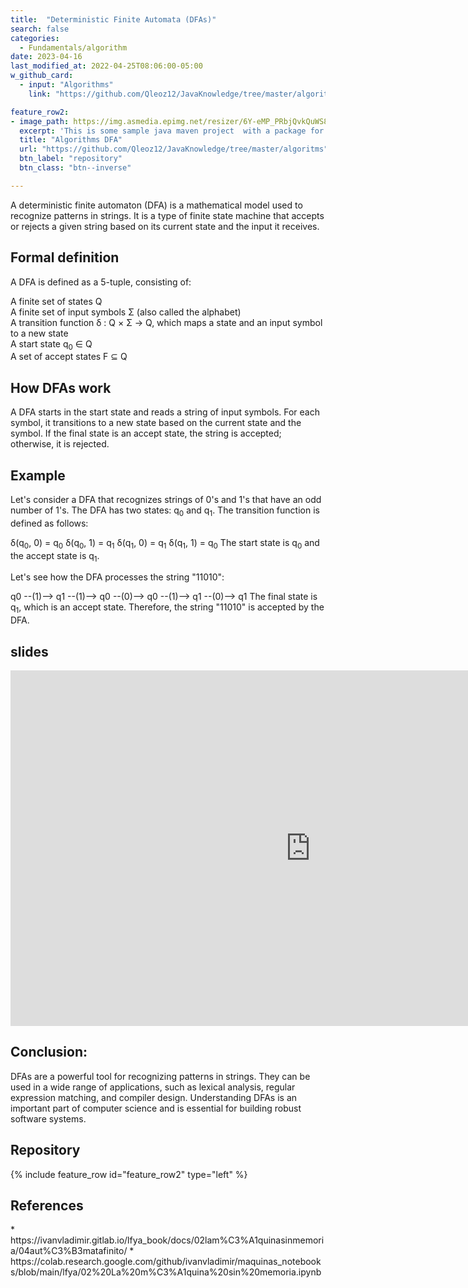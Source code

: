 ```yaml
---
title:  "Deterministic Finite Automata (DFAs)"
search: false
categories: 
  - Fundamentals/algorithm
date: 2023-04-16
last_modified_at: 2022-04-25T08:06:00-05:00
w_github_card:
  - input: "Algorithms"
    link: "https://github.com/Qleoz12/JavaKnowledge/tree/master/algoritms"

feature_row2:
- image_path: https://img.asmedia.epimg.net/resizer/6Y-eMP_PRbjQvkQuWS86T_FG61U=/644x362/cloudfront-eu-central-1.images.arcpublishing.com/diarioas/PVMMQEWO7VOXNKKE7GPPYWTE2Y.jpg
  excerpt: 'This is some sample java maven project  with a package for FDA proofs'
  title: "Algorithms DFA"
  url: "https://github.com/Qleoz12/JavaKnowledge/tree/master/algoritms"
  btn_label: "repository"
  btn_class: "btn--inverse"

---
```



A deterministic finite automaton (DFA) is a mathematical model used to recognize 
patterns in strings. It is a type of finite state machine that accepts or rejects 
a given string based on its current state and the input it receives.

## Formal definition
A DFA is defined as a 5-tuple, consisting of:

A finite set of states Q \
A finite set of input symbols Σ (also called the alphabet) \
A transition function δ : Q × Σ → Q, which maps a state and an input symbol to a new state \
A start state q<sub>0</sub> ∈ Q \
A set of accept states F ⊆ Q

## How DFAs work
A DFA starts in the start state and reads a string of input symbols. 
For each symbol, it transitions to a new state based on the current state and the symbol. 
If the final state is an accept state, the string is accepted; otherwise, it is rejected.

## Example
Let's consider a DFA that recognizes strings of 0's and 1's that have an odd 
number of 1's. The DFA has two states: q<sub>0</sub> and q<sub>1</sub>. 
The transition function is defined as follows:

δ(q<sub>0</sub>, 0) = q<sub>0</sub>
δ(q<sub>0</sub>, 1) = q<sub>1</sub>
δ(q<sub>1</sub>, 0) = q<sub>1</sub>
δ(q<sub>1</sub>, 1) = q<sub>0</sub>
The start state is q<sub>0</sub> and the accept state is q<sub>1</sub>.

Let's see how the DFA processes the string "11010":

q0 --(1)--> q1 --(1)--> q0 --(0)--> q0 --(1)--> q1 --(0)--> q1
The final state is q<sub>1</sub>, which is an accept state. 
Therefore, the string "11010" is accepted by the DFA.

## slides 
<div class="responsive-wrap">
<!-- this is the embed code provided by Google -->
  <iframe src="https://docs.google.com/presentation/d/18b_TQyfrvZu2krvv_HYpQvWRHYA1fD9iiwvB9uBcJuI/embed?start=false&loop=false&delayms=3000" frameborder="0" width="960" height="569" allowfullscreen="true" mozallowfullscreen="true" webkitallowfullscreen="true"></iframe>
<!-- Google embed ends -->
</div>

## Conclusion:

DFAs are a powerful tool for recognizing patterns in strings. 
They can be used in a wide range of applications, such as lexical analysis,
regular expression matching, and compiler design. Understanding DFAs is an 
important part of computer science and is essential for building robust 
software systems.

## Repository 
{% include feature_row id="feature_row2" type="left" %}


## References
<p>
* https://ivanvladimir.gitlab.io/lfya_book/docs/02lam%C3%A1quinasinmemoria/04aut%C3%B3matafinito/
* https://colab.research.google.com/github/ivanvladimir/maquinas_notebooks/blob/main/lfya/02%20La%20m%C3%A1quina%20sin%20memoria.ipynb
</p>